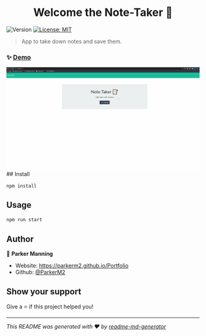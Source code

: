 <h1 align="center">Welcome the Note-Taker 👋</h1>
<p>
  <img alt="Version" src="https://img.shields.io/badge/version-1.0.0-blue.svg?cacheSeconds=2592000" />
  <a href="#" target="_blank">
    <img alt="License:   MIT   " src="https://img.shields.io/badge/License-MIT-yellow.svg" />
  </a>
</p>

> App to take down notes and save them.

### ✨ [Demo](https://github.com/ParkerM2/Note-Taker/blob/main/public/assets/images/website-functionality-video.gif)
<img alt="gif" src="https://github.com/ParkerM2/Note-Taker/blob/main/public/assets/images/website-functionality-video.gif">
## Install

```sh
npm install
```

## Usage

```sh
npm run start
```

## Author

👤 **Parker Manning**

* Website: https://parkerm2.github.io/Portfolio
* Github: [@ParkerM2](https://github.com/ParkerM2)

## Show your support

Give a ⭐️ if this project helped you!

***
_This README was generated with ❤️ by [readme-md-generator](https://github.com/kefranabg/readme-md-generator)_